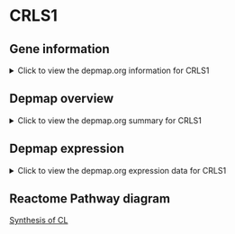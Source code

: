 <h1>CRLS1</h1>

<h2>Gene information</h2>
<details>
  <summary>Click to view the depmap.org information for CRLS1</summary>
  <iframe src="https://depmap.org/portal/gene/CRLS1?tab=about" style="border:none;width:100%;height:800px"></iframe>
</details>

<h2>Depmap overview</h2>
<details>
  <summary>Click to view the depmap.org summary for CRLS1</summary>
  <iframe src="https://depmap.org/portal/gene/CRLS1?tab=overview" style="border:none;width:100%;height:800px"></iframe>
</details>

<h2>Depmap expression</h2>
<details>
  <summary>Click to view the depmap.org expression data for CRLS1</summary>
  <iframe src="https://depmap.org/portal/gene/CRLS1?tab=characterization" style="border:none;width:100%;height:800px"></iframe>
</details>



<h2>Reactome Pathway diagram</h2>
<a href="https://reactome.org/PathwayBrowser/#/R-HSA-1483076" target="_BLANK">Synthesis of CL</a>



